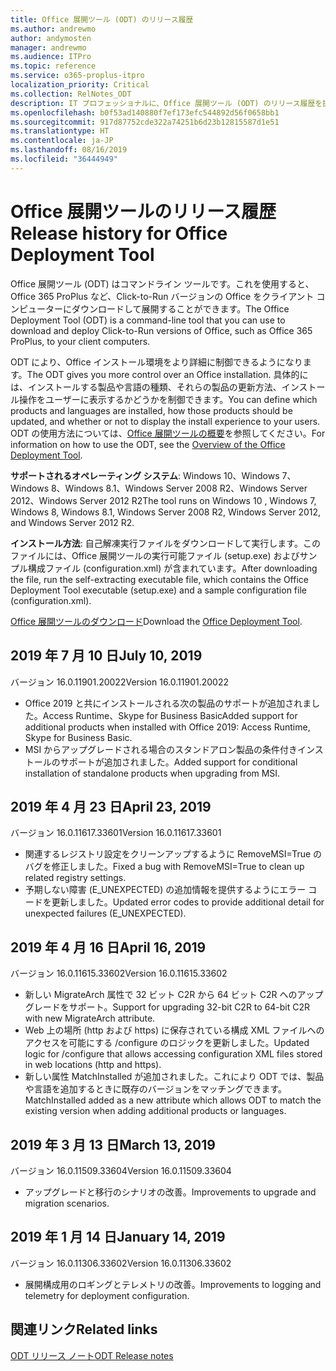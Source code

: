 ```yaml
---
title: Office 展開ツール (ODT) のリリース履歴
ms.author: andrewmo
author: andymosten
manager: andrewmo
ms.audience: ITPro
ms.topic: reference
ms.service: o365-proplus-itpro
localization_priority: Critical
ms.collection: RelNotes_ODT
description: IT プロフェッショナルに、Office 展開ツール (ODT) のリリース履歴を提供します
ms.openlocfilehash: b0f53ad140880f7ef173efc544892d56f0658bb1
ms.sourcegitcommit: 917d87752cde322a74251b6d23b12815587d1e51
ms.translationtype: HT
ms.contentlocale: ja-JP
ms.lasthandoff: 08/16/2019
ms.locfileid: "36444949"
---
```

# <a name="release-history-for-office-deployment-tool"></a><span data-ttu-id="84551-103">Office 展開ツールのリリース履歴</span><span class="sxs-lookup"><span data-stu-id="84551-103">Release history for Office Deployment Tool</span></span>

<span data-ttu-id="84551-104">Office 展開ツール (ODT) はコマンドライン ツールです。これを使用すると、Office 365 ProPlus など、Click-to-Run バージョンの Office をクライアント コンピューターにダウンロードして展開することができます。</span><span class="sxs-lookup"><span data-stu-id="84551-104">The Office Deployment Tool (ODT) is a command-line tool that you can use to download and deploy Click-to-Run versions of Office, such as Office 365 ProPlus, to your client computers.</span></span> 


<span data-ttu-id="84551-105">ODT により、Office インストール環境をより詳細に制御できるようになります。</span><span class="sxs-lookup"><span data-stu-id="84551-105">The ODT gives you more control over an Office installation.</span></span> <span data-ttu-id="84551-106">具体的には、インストールする製品や言語の種類、それらの製品の更新方法、インストール操作をユーザーに表示するかどうかを制御できます。</span><span class="sxs-lookup"><span data-stu-id="84551-106">You can define which products and languages are installed, how those products should be updated, and whether or not to display the install experience to your users.</span></span> <span data-ttu-id="84551-107">ODT の使用方法については、[Office 展開ツールの概要](https://docs.microsoft.com/ja-JP/deployoffice/overview-of-the-office-2016-deployment-tool)を参照してください。</span><span class="sxs-lookup"><span data-stu-id="84551-107">For information on how to use the ODT, see the [Overview of the Office Deployment Tool](https://docs.microsoft.com/en-us/deployoffice/overview-of-the-office-2016-deployment-tool).</span></span>

 <span data-ttu-id="84551-108">**サポートされるオペレーティング システム**: Windows 10、Windows 7、Windows 8、Windows 8.1、Windows Server 2008 R2、Windows Server 2012、Windows Server 2012 R2</span><span class="sxs-lookup"><span data-stu-id="84551-108">The tool runs on Windows 10 , Windows 7, Windows 8, Windows 8.1, Windows Server 2008 R2, Windows Server 2012, and Windows Server 2012 R2.</span></span> 
 
 <span data-ttu-id="84551-109">**インストール方法**: 自己解凍実行ファイルをダウンロードして実行します。このファイルには、Office 展開ツールの実行可能ファイル (setup.exe) およびサンプル構成ファイル (configuration.xml) が含まれています。</span><span class="sxs-lookup"><span data-stu-id="84551-109">After downloading the file, run the self-extracting executable file, which contains the Office Deployment Tool executable (setup.exe) and a sample configuration file (configuration.xml).</span></span> 

<span data-ttu-id="84551-110">[Office 展開ツールのダウンロード](https://www.microsoft.com/en-us/download/confirmation.aspx?id=49117)</span><span class="sxs-lookup"><span data-stu-id="84551-110">Download the [Office Deployment Tool](https://www.microsoft.com/en-us/download/confirmation.aspx?id=49117).</span></span>


## <a name="july-10-2019"></a><span data-ttu-id="84551-111">2019 年 7 月 10 日</span><span class="sxs-lookup"><span data-stu-id="84551-111">July 10, 2019</span></span>

<span data-ttu-id="84551-112">バージョン 16.0.11901.20022</span><span class="sxs-lookup"><span data-stu-id="84551-112">Version 16.0.11901.20022</span></span>
- <span data-ttu-id="84551-113">Office 2019 と共にインストールされる次の製品のサポートが追加されました。Access Runtime、Skype for Business Basic</span><span class="sxs-lookup"><span data-stu-id="84551-113">Added support for additional products when installed with Office 2019: Access Runtime, Skype for Business Basic.</span></span>
- <span data-ttu-id="84551-114">MSI からアップグレードされる場合のスタンドアロン製品の条件付きインストールのサポートが追加されました。</span><span class="sxs-lookup"><span data-stu-id="84551-114">Added support for conditional installation of standalone products when upgrading from MSI.</span></span>

## <a name="april-23-2019"></a><span data-ttu-id="84551-115">2019 年 4 月 23 日</span><span class="sxs-lookup"><span data-stu-id="84551-115">April 23, 2019</span></span>

<span data-ttu-id="84551-116">バージョン 16.0.11617.33601</span><span class="sxs-lookup"><span data-stu-id="84551-116">Version 16.0.11617.33601</span></span>
- <span data-ttu-id="84551-117">関連するレジストリ設定をクリーンアップするように RemoveMSI=True のバグを修正しました。</span><span class="sxs-lookup"><span data-stu-id="84551-117">Fixed a bug with RemoveMSI=True to clean up related registry settings.</span></span>
- <span data-ttu-id="84551-118">予期しない障害 (E_UNEXPECTED) の追加情報を提供するようにエラー コードを更新しました。</span><span class="sxs-lookup"><span data-stu-id="84551-118">Updated error codes to provide additional detail for unexpected failures (E_UNEXPECTED).</span></span>

## <a name="april-16-2019"></a><span data-ttu-id="84551-119">2019 年 4 月 16 日</span><span class="sxs-lookup"><span data-stu-id="84551-119">April 16, 2019</span></span>

<span data-ttu-id="84551-120">バージョン 16.0.11615.33602</span><span class="sxs-lookup"><span data-stu-id="84551-120">Version 16.0.11615.33602</span></span>
- <span data-ttu-id="84551-121">新しい MigrateArch 属性で 32 ビット C2R から 64 ビット C2R へのアップグレードをサポート。</span><span class="sxs-lookup"><span data-stu-id="84551-121">Support for upgrading 32-bit C2R to 64-bit C2R with new MigrateArch attribute.</span></span>
- <span data-ttu-id="84551-122">Web 上の場所 (http および https) に保存されている構成 XML ファイルへのアクセスを可能にする /configure のロジックを更新しました。</span><span class="sxs-lookup"><span data-stu-id="84551-122">Updated logic for /configure that allows accessing configuration XML files stored in web locations (http and https).</span></span>
- <span data-ttu-id="84551-123">新しい属性 MatchInstalled が追加されました。これにより ODT では、製品や言語を追加するときに既存のバージョンをマッチングできます。</span><span class="sxs-lookup"><span data-stu-id="84551-123">MatchInstalled added as a new attribute which allows ODT to match the existing version when adding additional products or languages.</span></span>

## <a name="march-13-2019"></a><span data-ttu-id="84551-124">2019 年 3 月 13 日</span><span class="sxs-lookup"><span data-stu-id="84551-124">March 13, 2019</span></span>

<span data-ttu-id="84551-125">バージョン 16.0.11509.33604</span><span class="sxs-lookup"><span data-stu-id="84551-125">Version 16.0.11509.33604</span></span>
- <span data-ttu-id="84551-126">アップグレードと移行のシナリオの改善。</span><span class="sxs-lookup"><span data-stu-id="84551-126">Improvements to upgrade and migration scenarios.</span></span>

## <a name="january-14-2019"></a><span data-ttu-id="84551-127">2019 年 1 月 14 日</span><span class="sxs-lookup"><span data-stu-id="84551-127">January 14, 2019</span></span>

<span data-ttu-id="84551-128">バージョン 16.0.11306.33602</span><span class="sxs-lookup"><span data-stu-id="84551-128">Version 16.0.11306.33602</span></span>
- <span data-ttu-id="84551-129">展開構成用のロギングとテレメトリの改善。</span><span class="sxs-lookup"><span data-stu-id="84551-129">Improvements to logging and telemetry for deployment configuration.</span></span>


## <a name="related-links"></a><span data-ttu-id="84551-130">関連リンク</span><span class="sxs-lookup"><span data-stu-id="84551-130">Related links</span></span>

[<span data-ttu-id="84551-131">ODT リリース ノート</span><span class="sxs-lookup"><span data-stu-id="84551-131">ODT Release notes</span></span>](https://www.microsoft.com/en-us/download/details.aspx?id=49117)